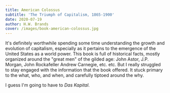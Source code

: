 ```yaml
---
title: American Colossus
subtitle: 'The Triumph of Capitalism, 1865-1900'
date: 2020-07-19
author: H.W. Brands
cover: /images/book-american-colossus.jpg
---
```


It's definitely worthwhile spending some time understanding the growth and evolution of capitalism, especially as it pertains to the emergence of the United States as a world power. This book is full of historical facts, mostly organized around the "great men" of the gilded age: John Astor, J.P. Morgan, John Rockafeller Andrew Carnegie, etc. etc. But I really struggled to stay engaged with the information that the book offered. It stuck primary to the what, who, and when, and carefully tiptoed around the why.

I guess I'm going to have to _Das Kapital_.